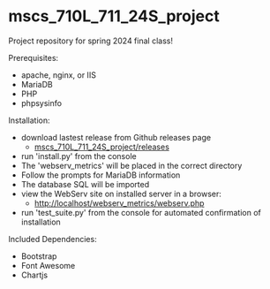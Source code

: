# mscs_710L_711_24S_project
Project repository for spring 2024 final class!

Prerequisites:
  - apache, nginx, or IIS
  - MariaDB
  - PHP
  - phpsysinfo
  
Installation:
  - download lastest release from Github releases page
    - [mscs_710L_711_24S_project/releases](https://github.com/klyon0517/mscs_710L_711_24S_project/releases)
  - run 'install.py' from the console
  - The 'webserv_metrics' will be placed in the correct directory
  - Follow the prompts for MariaDB information
  - The database SQL will be imported
  - view the WebServ site on installed server in a browser:
    - [http://localhost/webserv_metrics/webserv.php](http://localhost/webserv_metrics/webserv.php)
  - run 'test_suite.py' from the console for automated confirmation of installation
    
Included Dependencies:
  - Bootstrap
  - Font Awesome
  - Chartjs